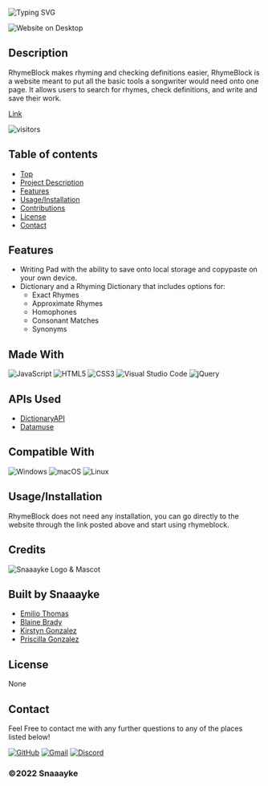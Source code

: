 
  ![Typing SVG](https://readme-typing-svg.herokuapp.com?font=Roboto+Condensed&size=30&pause=2000&color=0078D6&width=435&lines=Rhyme+Block;By+Snaaayke)

  ![Website on Desktop](https://imgur.com/C3hEtWM.png)
  
  ## Description
  RhymeBlock makes rhyming and checking definitions easier, RhymeBlock is a website meant to put all the basic tools a songwriter would need onto one page. It  allows   users to search for rhymes, check definitions, and write and save their work.

  [Link](https://emilioeth.github.io/Rhyme-Block/)

  ![visitors](https://visitor-badge.glitch.me/badge?page_id=Emilioeth.Rhyme+Block&left_color=blue&right_color=blue)

  ## Table of contents
  - [Top](#)
  - [Project Description](#Description)
  - [Features](#Features)
  - [Usage/Installation](#Usage/Installation)
  - [Contributions](#Contributions)
  - [License](#License)
  - [Contact](#Contact)

   ## Features
   - Writing Pad with the ability to save onto local storage and copypaste on your own device.
   - Dictionary and a Rhyming Dictionary that includes options for:
      - Exact Rhymes
      - Approximate Rhymes 
      - Homophones
      - Consonant Matches
      - Synonyms

  ## Made With
  ![JavaScript](https://img.shields.io/badge/javascript-%23323330.svg?style=for-the-badge&logo=javascript&logoColor=%23F7DF1E)
      ![HTML5](https://img.shields.io/badge/html5-%23E34F26.svg?style=for-the-badge&logo=html5&logoColor=white)
      ![CSS3](https://img.shields.io/badge/css3-%231572B6.svg?style=for-the-badge&logo=css3&logoColor=white)
      ![Visual Studio Code](https://img.shields.io/badge/Visual%20Studio%20Code-0078d7.svg?style=for-the-badge&logo=visual-studio-code&logoColor=white)
      ![jQuery](https://img.shields.io/badge/jquery-%230769AD.svg?style=for-the-badge&logo=jquery&logoColor=white)
      
  ## APIs Used
   - [DictionaryAPI](https://dictionaryapi.dev/)
   - [Datamuse](https://datamuse.com/api/)

  ## Compatible With
  ![Windows](https://img.shields.io/badge/Windows-0078D6?style=for-the-badge&logo=windows&logoColor=white)
      ![macOS](https://img.shields.io/badge/mac%20os-000000?style=for-the-badge&logo=macos&logoColor=F0F0F0)
      ![Linux](https://img.shields.io/badge/Linux-FCC624?style=for-the-badge&logo=linux&logoColor=black)
      

  ## Usage/Installation

  RhymeBlock does not need any installation, you can go directly to the website through the link posted above and start using rhymeblock.

  ## Credits
   ![Snaaayke Logo & Mascot](https://imgur.com/7xCYuvq.png)
  ## Built by Snaaayke
   - [Emilio Thomas](https://github.com/Emilioeth)
   - [Blaine Brady](https://github.com/BlaineKB)
   - [Kirstyn Gonzalez](https://github.com/kirstgonz)
   - [Priscilla Gonzalez](https://github.com/priscilla-114)

  ## License
  None

  ## Contact
  Feel Free to contact me with any further questions to any of the places listed below!

  [![GitHub](https://img.shields.io/badge/github-%23121011.svg?style=for-the-badge&logo=github&logoColor=white)](https://github.com/Emilioeth)
  [![Gmail](https://img.shields.io/badge/Gmail-D14836?style=for-the-badge&logo=gmail&logoColor=white)](mailto:web@emili0.com)
  [![Discord](https://img.shields.io/badge/Emili0-%237289DA.svg?style=for-the-badge&logo=discord&logoColor=white)](https://discordapp.com/users/345388388951654400/)

  ### ©️2022 Snaaayke
